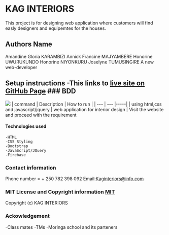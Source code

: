 # KAG INTERIORS
This project is for designing web application where customers will find easly designers and equipemtes for the houses.
## Authors Name
Amandine Gloria KARAMBIZI
Annick Francine MAJYAMBERE
Honorine UWURUKUNDO
Honorine NIYONKURU
Joselyne TUMUSINGIRE A new web-developer
 ## Setup instructions   -This links to [live site on GitHub Page](https://mfannick.github.io/week4-project)  ### BDD
 <img src="images/pizzaempire.png">  | command | Description | How to run |
 | --- | --- |-----|
 | using html,css and javascript/jquery  | web application for interior design | Visit the website and proceed with the requirement   
 #### Technologies used     
    -HTML
    -CSS Styling
    -Bootstrap
    -JavaScript/JQuery
    -Firebase  
 ### Contact information    
 Phone number = + 250 782 398 092
   Email:Kaginteriors@info.com  
### MIT License and Copyright information  [MIT](https://choosealicense.com/licenses/mit/)
 Copyright (c) KAG INTERIORS
 ### Ackowledgement
   -Class mates
   -TMs
   -Moringa school and its parteners
